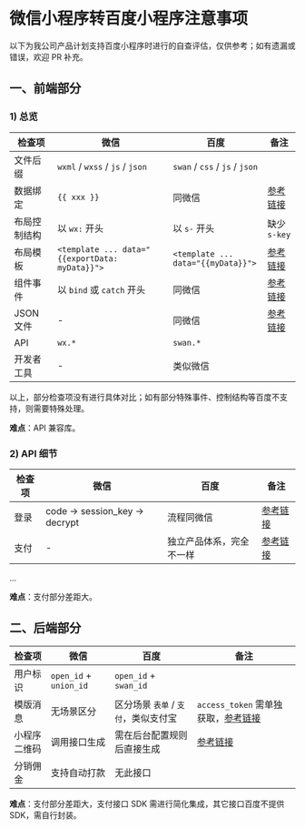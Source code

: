 # 微信小程序转百度小程序注意事项

以下为我公司产品计划支持百度小程序时进行的自查评估，仅供参考；如有遗漏或错误，欢迎 PR 补充。

## 一、前端部分

### 1) 总览

| 检查项       | 微信                                           | 百度                               | 备注                                                                             |
| ------------ | ---------------------------------------------- | ---------------------------------- | -------------------------------------------------------------------------------- |
| 文件后缀     | `wxml` / `wxss` / `js` / `json`                | `swan` / `css` / `js` / `json`     |
| 数据绑定     | `{{ xxx }}`                                    | 同微信                             | [参考链接](https://smartprogram.baidu.com/docs/develop/framework/view_data/)     |
| 布局控制结构 | 以 `wx:` 开头                                  | 以 `s-` 开头                       | 缺少 `s-key`                                                                     |
| 布局模板     | `<template ... data="{{exportData: myData}}">` | `<template ... data="{{myData}}">` | [参考链接](https://smartprogram.baidu.com/docs/develop/framework/view_template/) |
| 组件事件     | 以 `bind` 或 `catch` 开头                      | 同微信                             | [参考链接](https://smartprogram.baidu.com/docs/develop/framework/view_incident/) |
| JSON 文件    | -                                              | 同微信                             | [参考链接](https://smartprogram.baidu.com/docs/develop/tutorial/process_page/)   |
| API          | `wx.*`                                         | `swan.*`                           |
| 开发者工具   | -                                              | 类似微信                           |

以上，部分检查项没有进行具体对比；如有部分特殊事件、控制结构等百度不支持，则需要特殊处理。

**难点**：API 兼容库。

### 2) API 细节

| 检查项 | 微信                           | 百度                     | 备注                                                                                                                               |
| ------ | ------------------------------ | ------------------------ | ---------------------------------------------------------------------------------------------------------------------------------- |
| 登录   | code -> session_key -> decrypt | 流程同微信               | [参考链接](https://smartprogram.baidu.com/docs/develop/api/open_log/#login/)                                                       |
| 支付   | -                              | 独立产品体系，完全不一样 | [参考链接](https://dianshang.baidu.com/platform/doclist/index.html#!/doc/nuomiplus_1_guide/mini_program_cashier/access_process.md) |

...

**难点**：支付部分差距大。

## 二、后端部分

| 检查项       | 微信                   | 百度                                 | 备注                                                                                                 |
| ------------ | ---------------------- | ------------------------------------ | ---------------------------------------------------------------------------------------------------- |
| 用户标识     | `open_id` + `union_id` | `open_id` + `swan_id`                |
| 模版消息     | 无场景区分             | 区分场景 `表单` / `支付`，类似支付宝 | `access_token` 需单独获取，[参考链接](https://smartprogram.baidu.com/docs/develop/server/power_exp/) |
| 小程序二维码 | 调用接口生成           | 需在后台配置规则后直接生成           | [参考链接](https://smartprogram.baidu.com/docs/introduction/scancode/)                               |
| 分销佣金     | 支持自动打款           | 无此接口                             |

**难点**：支付部分差距大，支付接口 SDK 需进行简化集成，其它接口百度不提供 SDK，需自行封装。